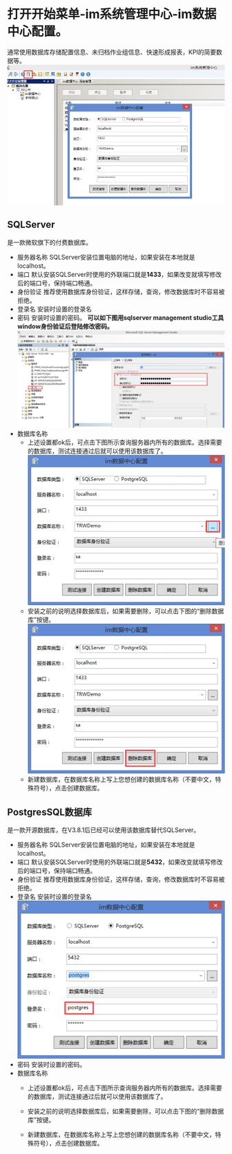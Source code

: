 # 打开开始菜单-im系统管理中心-im数据中心配置。  
通常使用数据库存储配置信息、未归档作业组信息、快速形成报表，KPI的简要数据等。
![](./images/数据库.jpg)  
## SQLServer
是一款微软旗下的付费数据库。
* 服务器名称 
SQLServer安装位置电脑的地址，如果安装在本地就是localhost。
* 端口
默认安装SQLServer时使用的外联端口就是**1433**，如果改变就填写修改后的端口号，保持端口畅通。
* 身份验证 
推荐使用数据库身份验证，这样存储，查询，修改数据库时不容易被拒绝。
* 登录名 
安装时设置的登录名
* 密码
安装时设置的密码。
**可以如下图用sqlserver management studio工具window身份验证后登陆修改密码。**
![](./images/数据库密码.jpg)  
* 数据库名称
    + 上述设置都ok后，可点击下图所示查询服务器内所有的数据库。选择需要的数据库，测试连接通过后就可以使用该数据库了。
![](./images/查询.jpg)  
    + 安装之前的说明选择数据库后，如果需要删除，可以点击下图的“删除数据库”按键。
  ![](./images/删除.jpg)  
    + 新建数据库，在数据库名称上写上您想创建的数据库名称（不要中文，特殊符号），点击创建数据库。
## PostgresSQL数据库
是一款开源数据库，在V3.8.1后已经可以使用该数据库替代SQLServer。
* 服务器名称 
SQLServer安装位置电脑的地址，如果安装在本地就是localhost。
* 端口
默认安装SQLServer时使用的外联端口就是**5432**，如果改变就填写修改后的端口号，保持端口畅通。
* 身份验证 
推荐使用数据库身份验证，这样存储，查询，修改数据库时不容易被拒绝。
* 登录名 
安装时设置的登录名
![](./images/pg登录名.jpg) 
* 密码
安装时设置的密码。
* 数据库名称
    + 上述设置都ok后，可点击下图所示查询服务器内所有的数据库。选择需要的数据库，测试连接通过后就可以使用该数据库了。
 
    + 安装之前的说明选择数据库后，如果需要删除，可以点击下图的“删除数据库”按键。
  
    + 新建数据库，在数据库名称上写上您想创建的数据库名称（不要中文，特殊符号），点击创建数据库。
